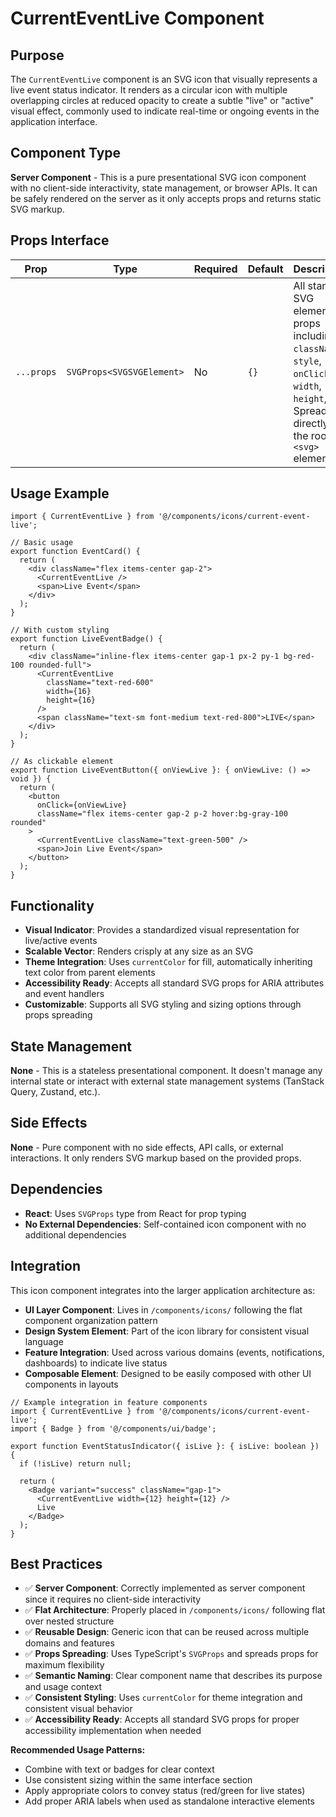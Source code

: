# CurrentEventLive Component

## Purpose
The `CurrentEventLive` component is an SVG icon that visually represents a live event status indicator. It renders as a circular icon with multiple overlapping circles at reduced opacity to create a subtle "live" or "active" visual effect, commonly used to indicate real-time or ongoing events in the application interface.

## Component Type
**Server Component** - This is a pure presentational SVG icon component with no client-side interactivity, state management, or browser APIs. It can be safely rendered on the server as it only accepts props and returns static SVG markup.

## Props Interface

| Prop | Type | Required | Default | Description |
|------|------|----------|---------|-------------|
| `...props` | `SVGProps<SVGSVGElement>` | No | `{}` | All standard SVG element props including `className`, `style`, `onClick`, `width`, `height`, etc. Spreads directly to the root `<svg>` element |

## Usage Example

```tsx
import { CurrentEventLive } from '@/components/icons/current-event-live';

// Basic usage
export function EventCard() {
  return (
    <div className="flex items-center gap-2">
      <CurrentEventLive />
      <span>Live Event</span>
    </div>
  );
}

// With custom styling
export function LiveEventBadge() {
  return (
    <div className="inline-flex items-center gap-1 px-2 py-1 bg-red-100 rounded-full">
      <CurrentEventLive 
        className="text-red-600" 
        width={16} 
        height={16} 
      />
      <span className="text-sm font-medium text-red-800">LIVE</span>
    </div>
  );
}

// As clickable element
export function LiveEventButton({ onViewLive }: { onViewLive: () => void }) {
  return (
    <button 
      onClick={onViewLive}
      className="flex items-center gap-2 p-2 hover:bg-gray-100 rounded"
    >
      <CurrentEventLive className="text-green-500" />
      <span>Join Live Event</span>
    </button>
  );
}
```

## Functionality
- **Visual Indicator**: Provides a standardized visual representation for live/active events
- **Scalable Vector**: Renders crisply at any size as an SVG
- **Theme Integration**: Uses `currentColor` for fill, automatically inheriting text color from parent elements
- **Accessibility Ready**: Accepts all standard SVG props for ARIA attributes and event handlers
- **Customizable**: Supports all SVG styling and sizing options through props spreading

## State Management
**None** - This is a stateless presentational component. It doesn't manage any internal state or interact with external state management systems (TanStack Query, Zustand, etc.).

## Side Effects
**None** - Pure component with no side effects, API calls, or external interactions. It only renders SVG markup based on the provided props.

## Dependencies
- **React**: Uses `SVGProps` type from React for prop typing
- **No External Dependencies**: Self-contained icon component with no additional dependencies

## Integration
This icon component integrates into the larger application architecture as:
- **UI Layer Component**: Lives in `/components/icons/` following the flat component organization pattern
- **Design System Element**: Part of the icon library for consistent visual language
- **Feature Integration**: Used across various domains (events, notifications, dashboards) to indicate live status
- **Composable Element**: Designed to be easily composed with other UI components in layouts

```tsx
// Example integration in feature components
import { CurrentEventLive } from '@/components/icons/current-event-live';
import { Badge } from '@/components/ui/badge';

export function EventStatusIndicator({ isLive }: { isLive: boolean }) {
  if (!isLive) return null;
  
  return (
    <Badge variant="success" className="gap-1">
      <CurrentEventLive width={12} height={12} />
      Live
    </Badge>
  );
}
```

## Best Practices
- ✅ **Server Component**: Correctly implemented as server component since it requires no client-side interactivity
- ✅ **Flat Architecture**: Properly placed in `/components/icons/` following flat over nested structure
- ✅ **Reusable Design**: Generic icon that can be reused across multiple domains and features
- ✅ **Props Spreading**: Uses TypeScript's `SVGProps` and spreads props for maximum flexibility
- ✅ **Semantic Naming**: Clear component name that describes its purpose and usage context
- ✅ **Consistent Styling**: Uses `currentColor` for theme integration and consistent visual behavior
- ✅ **Accessibility Ready**: Accepts all standard SVG props for proper accessibility implementation when needed

**Recommended Usage Patterns:**
- Combine with text or badges for clear context
- Use consistent sizing within the same interface section
- Apply appropriate colors to convey status (red/green for live states)
- Add proper ARIA labels when used as standalone interactive elements